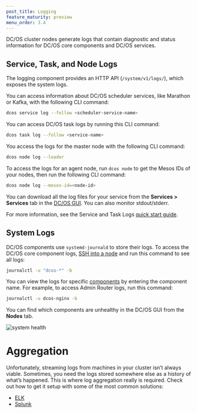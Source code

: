 ```yaml
---
post_title: Logging
feature_maturity: preview
menu_order: 3.4
---
```


DC/OS cluster nodes generate logs that contain diagnostic and status information for DC/OS core components and DC/OS services.

## Service, Task, and Node Logs

The logging component provides an HTTP API (`/system/v1/logs/`), which exposes the system logs.

You can access information about DC/OS scheduler services, like Marathon or Kafka, with the following CLI command:

```bash
dcos service log --follow <scheduler-service-name>
```

You can access DC/OS task logs by running this CLI command:

```bash
dcos task log --follow <service-name>
```

You access the logs for the master node with the following CLI command:

```bash
dcos node log --leader
```

To access the logs for an agent node, run `dcos node` to get the Mesos IDs of your nodes, then run the following CLI command:

```bash
dcos node log --mesos-id=<node-id>
```

You can download all the log files for your service from the **Services > Services** tab in the [DC/OS GUI](/docs/1.9/administering-clusters/webinterface/). You can also monitor stdout/stderr.

For more information, see the Service and Task Logs [quick start guide](/docs/1.9/monitoring/logging/quickstart/).

## System Logs

DC/OS components use `systemd-journald` to store their logs. To access the DC/OS core component logs, [SSH into a node][5] and run this command to see all logs:

```bash
journalctl -u "dcos-*" -b
```

You can view the logs for specific [components](/docs/1.9/overview/architecture/components/) by entering the component name. For example, to access Admin Router logs, run this command:

```bash
journalctl -u dcos-nginx -b
```

You can find which components are unhealthy in the DC/OS GUI from the **Nodes** tab.

![system health](/docs/1.9/img/ui-system-health-logging.png)

# Aggregation

Unfortunately, streaming logs from machines in your cluster isn’t always viable. Sometimes, you need the logs stored somewhere else as a history of what’s happened. This is where log aggregation really is required. Check out how to get it setup with some of the most common solutions:

- [ELK](/docs/1.9/monitoring/logging/aggregating/elk/)
- [Splunk](/docs/1.9/monitoring/logging/aggregating/splunk/)


[1]: /docs/1.9/monitoring/logging/quickstart/
[2]: /docs/1.9/administering-clusters/cli/install/
[3]: /docs/1.9/monitoring/logging/aggregating/elk/
[4]: /docs/1.9/monitoring/logging/aggregating/splunk/
[5]: /docs/1.9/administering-clusters/access-node/sshcluster/
